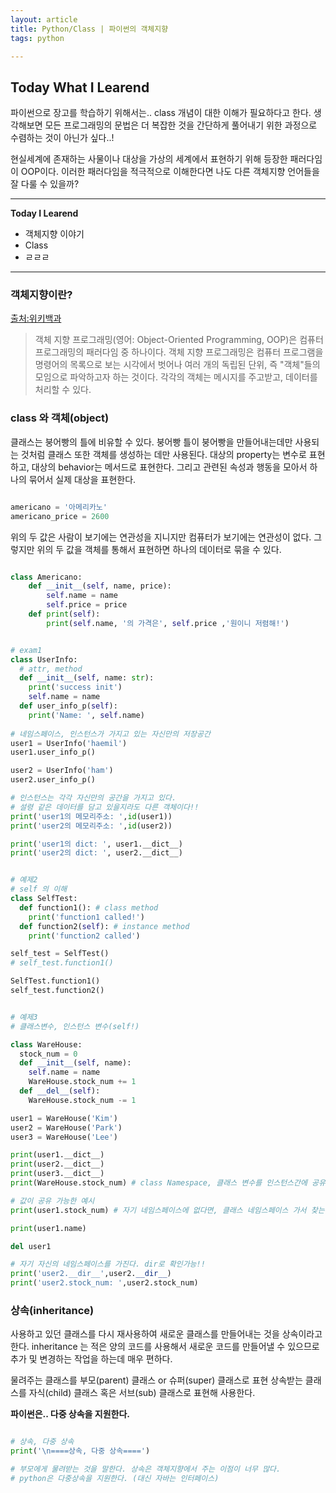 ```yaml
---
layout: article
title: Python/Class | 파이썬의 객체지향
tags: python

---
```


## **Today What I Learend**  

파이썬으로 장고를 학습하기 위해서는.. 
class 개념이 대한 이해가 필요하다고 한다. 
생각해보면 모든 프로그래밍의 문법은 더 복잡한 것을 간단하게 풀어내기 위한 과정으로 수렴하는 것이 아닌가 싶다..!

현실세계에 존재하는 사물이나 대상을 가상의 세계에서 표현하기 위해 등장한 패러다임이 OOP이다. 이러한 패러다임을 적극적으로 이해한다면 나도 다른 객체지향 언어들을 잘 다룰 수 있을까?

---
**Today I Learend**
- 객체지향 이야기
- Class 
- ㄹㄹㄹ

---


### 객체지향이란?

[출처:위키백과](https://ko.wikipedia.org/wiki/%EA%B0%9D%EC%B2%B4_%EC%A7%80%ED%96%A5_%ED%94%84%EB%A1%9C%EA%B7%B8%EB%9E%98%EB%B0%8D)
> 객체 지향 프로그래밍(영어: Object-Oriented Programming, OOP)은 컴퓨터 프로그래밍의 패러다임 중 하나이다. 객체 지향 프로그래밍은 컴퓨터 프로그램을 명령어의 목록으로 보는 시각에서 벗어나 여러 개의 독립된 단위, 즉 "객체"들의 모임으로 파악하고자 하는 것이다. 각각의 객체는 메시지를 주고받고, 데이터를 처리할 수 있다.

### class 와 객체(object)

클래스는 붕어빵의 틀에 비유할 수 있다. 붕어빵 틀이 붕어빵을 만들어내는데만 사용되는 것처럼 클래스 또한 객체를 생성하는 데만 사용된다. 
대상의 property는 변수로 표현하고, 대상의 behavior는 메서드로 표현한다. 그리고 관련된 속성과 행동을 모아서 하나의 묶어서 실제 대상을 표현한다. 

```python

americano = '아메리카노'
americano_price = 2600


```
위의 두 값은 사람이 보기에는 연관성을 지니지만 컴퓨터가 보기에는 연관성이 없다. 그렇지만 위의 두 값을 객체를 통해서 표현하면 하나의 데이터로 묶을 수 있다. 

```python

class Americano:
	def __init__(self, name, price):
		self.name = name	
		self.price = price
	def print(self):
		print(self.name, '의 가격은', self.price ,'원이니 저렴해!')

```

```python

# exam1
class UserInfo:
  # attr, method
  def __init__(self, name: str):
    print('success init')
    self.name = name
  def user_info_p(self):
    print('Name: ', self.name)
	
# 네임스페이스, 인스턴스가 가지고 있는 자신만의 저장공간
user1 = UserInfo('haemil')
user1.user_info_p()

user2 = UserInfo('ham')
user2.user_info_p()

# 인스턴스는 각각 자신만의 공간을 가지고 있다. 
# 설령 같은 데이터를 담고 있을지라도 다른 객체이다!!
print('user1의 메모리주소: ',id(user1))
print('user2의 메모리주소: ',id(user2))

print('user1의 dict: ', user1.__dict__)
print('user2의 dict: ', user2.__dict__)

```

	
```python

# 예제2
# self 의 이해
class SelfTest:
  def function1(): # class method
    print('function1 called!')
  def function2(self): # instance method
    print('function2 called')

self_test = SelfTest()
# self_test.function1()

SelfTest.function1()
self_test.function2()

```




```python

# 예제3
# 클래스변수, 인스턴스 변수(self!)

class WareHouse:
  stock_num = 0
  def __init__(self, name):
    self.name = name
    WareHouse.stock_num += 1
  def __del__(self):
    WareHouse.stock_num -= 1

user1 = WareHouse('Kim')
user2 = WareHouse('Park')
user3 = WareHouse('Lee')

print(user1.__dict__)
print(user2.__dict__)
print(user3.__dict__)
print(WareHouse.stock_num) # class Namespace, 클래스 변수를 인스턴스간에 공유한다

# 값이 공유 가능한 예시
print(user1.stock_num) # 자기 네임스페이스에 없다면, 클래스 네임스페이스 가서 찾는다.

print(user1.name)

del user1

# 자기 자신의 네임스페이스를 가진다. dir로 확인가능!!
print('user2.__dir__',user2.__dir__)
print('user2.stock_num: ',user2.stock_num)

```

### 상속(inheritance)

사용하고 있던 클래스를 다시 재사용하여 새로운 클래스를 만들어내는 것을 상속이라고 한다. inheritance 는 적은 양의 코드를 사용해서 새로운 코드를 만들어낼 수 있으므로 추가 및 변경하는 작업을 하는데 매우 편하다. 

물려주는 클래스를 부모(parent) 클래스 or 슈퍼(super) 클래스로 표현
상속받는 클래스를 자식(child) 클래스 혹은 서브(sub) 클래스로 표현해 사용한다. 

**파이썬은.. 다중 상속을 지원한다.**

```python

# 상속, 다중 상속
print('\n====상속, 다중 상속====')

# 부모에게 물려받는 것을 말한다. 상속은 객체지향에서 주는 이점이 너무 많다.
# python은 다중상속을 지원한다. (대신 자바는 인터페이스)

```


